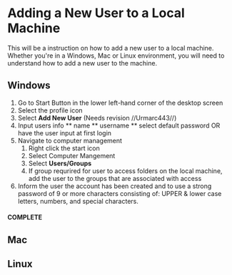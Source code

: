 # Adding a New User to a Local Machine

<p> This will be a instruction on how to add a new user to a local machine. Whether you're in a Windows, Mac or Linux environment, you will need to understand how to add a new user to the machine. </p>

## Windows
1. Go to Start Button in the lower left-hand corner of the desktop screen
2. Select the profile icon
3. Select **Add New User** (Needs revision //Urmarc443//)
4. Input users info
** name
** username
** select default password OR have the user input at first login
5. Navigate to computer management
    1. Right click the start icon 
    2. Select Computer Mangement
    3. Select **Users/Groups**
    4. If group requrired for user to access folders on the local machine, add the user to the groups that are associated with access
6. Inform the user the account has been created and to use a strong password of 9 or more characters consisting of: UPPER & lower case letters, numbers, and special characters.
#### COMPLETE

## Mac

## Linux
